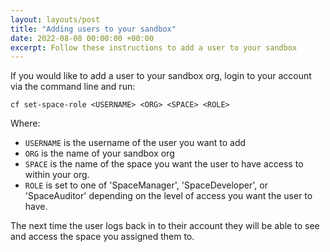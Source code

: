 ```yaml
---
layout: layouts/post
title: "Adding users to your sandbox"
date: 2022-08-08 00:00:00 +00:00
excerpt: Follow these instructions to add a user to your sandbox
---
```


If you would like to add a user to your sandbox org, login to your account via the command line and run:

`cf set-space-role <USERNAME> <ORG> <SPACE> <ROLE>`

Where:

- `USERNAME` is the username of the user you want to add
- `ORG` is the name of your sandbox org
- `SPACE` is the name of the space you want the user to have access to within your org.
- `ROLE` is set to one of 'SpaceManager', 'SpaceDeveloper', or 'SpaceAuditor' depending on the level of access you want the user to have.

The next time the user logs back in to their account they will be able to see and access the space you assigned them to.